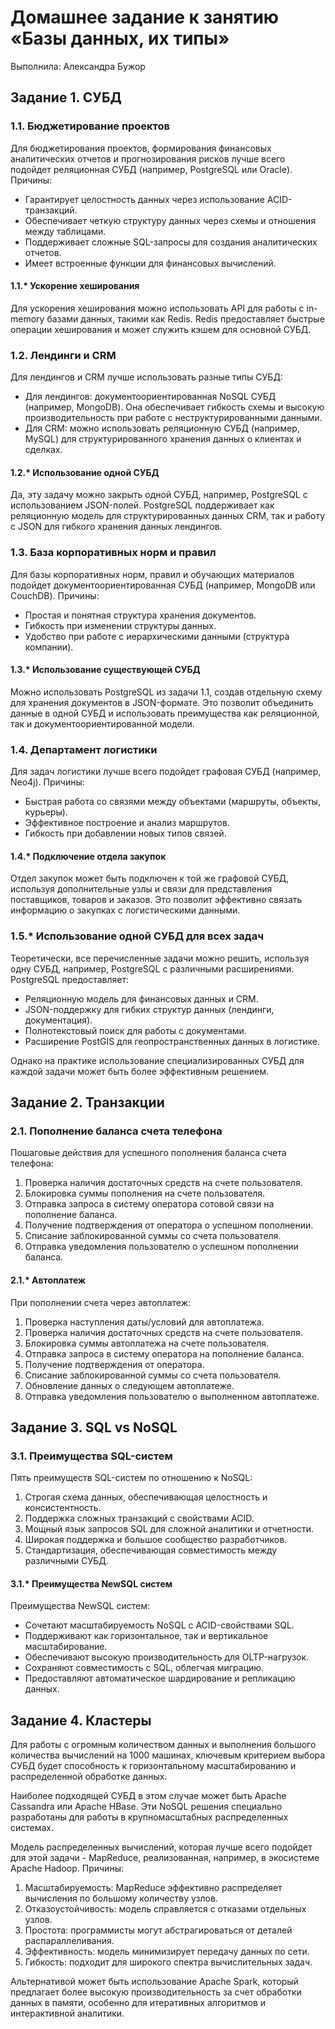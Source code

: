 # Домашнее задание к занятию «Базы данных, их типы»

Выполнила: Александра Бужор

## Задание 1. СУБД

### 1.1. Бюджетирование проектов

Для бюджетирования проектов, формирования финансовых аналитических отчетов и прогнозирования рисков лучше всего подойдет реляционная СУБД (например, PostgreSQL или Oracle). Причины:

- Гарантирует целостность данных через использование ACID-транзакций.
- Обеспечивает четкую структуру данных через схемы и отношения между таблицами.
- Поддерживает сложные SQL-запросы для создания аналитических отчетов.
- Имеет встроенные функции для финансовых вычислений.

#### 1.1.* Ускорение хеширования

Для ускорения хеширования можно использовать API для работы с in-memory базами данных, такими как Redis. Redis предоставляет быстрые операции хеширования и может служить кэшем для основной СУБД.

### 1.2. Лендинги и CRM

Для лендингов и CRM лучше использовать разные типы СУБД:

- Для лендингов: документоориентированная NoSQL СУБД (например, MongoDB). Она обеспечивает гибкость схемы и высокую производительность при работе с неструктурированными данными.
- Для CRM: можно использовать реляционную СУБД (например, MySQL) для структурированного хранения данных о клиентах и сделках.

#### 1.2.* Использование одной СУБД

Да, эту задачу можно закрыть одной СУБД, например, PostgreSQL с использованием JSON-полей. PostgreSQL поддерживает как реляционную модель для структурированных данных CRM, так и работу с JSON для гибкого хранения данных лендингов.

### 1.3. База корпоративных норм и правил

Для базы корпоративных норм, правил и обучающих материалов подойдет документоориентированная СУБД (например, MongoDB или CouchDB). Причины:

- Простая и понятная структура хранения документов.
- Гибкость при изменении структуры данных.
- Удобство при работе с иерархическими данными (структура компании).

#### 1.3.* Использование существующей СУБД

Можно использовать PostgreSQL из задачи 1.1, создав отдельную схему для хранения документов в JSON-формате. Это позволит объединить данные в одной СУБД и использовать преимущества как реляционной, так и документоориентированной модели.

### 1.4. Департамент логистики

Для задач логистики лучше всего подойдет графовая СУБД (например, Neo4j). Причины:

- Быстрая работа со связями между объектами (маршруты, объекты, курьеры).
- Эффективное построение и анализ маршрутов.
- Гибкость при добавлении новых типов связей.

#### 1.4.* Подключение отдела закупок

Отдел закупок может быть подключен к той же графовой СУБД, используя дополнительные узлы и связи для представления поставщиков, товаров и заказов. Это позволит эффективно связать информацию о закупках с логистическими данными.

### 1.5.* Использование одной СУБД для всех задач

Теоретически, все перечисленные задачи можно решить, используя одну СУБД, например, PostgreSQL с различными расширениями. PostgreSQL предоставляет:

- Реляционную модель для финансовых данных и CRM.
- JSON-поддержку для гибких структур данных (лендинги, документация).
- Полнотекстовый поиск для работы с документами.
- Расширение PostGIS для геопространственных данных в логистике.

Однако на практике использование специализированных СУБД для каждой задачи может быть более эффективным решением.

## Задание 2. Транзакции

### 2.1. Пополнение баланса счета телефона

Пошаговые действия для успешного пополнения баланса счета телефона:

1. Проверка наличия достаточных средств на счете пользователя.
2. Блокировка суммы пополнения на счете пользователя.
3. Отправка запроса в систему оператора сотовой связи на пополнение баланса.
4. Получение подтверждения от оператора о успешном пополнении.
5. Списание заблокированной суммы со счета пользователя.
6. Отправка уведомления пользователю о успешном пополнении баланса.

#### 2.1.* Автоплатеж

При пополнении счета через автоплатеж:

1. Проверка наступления даты/условий для автоплатежа.
2. Проверка наличия достаточных средств на счете пользователя.
3. Блокировка суммы автоплатежа на счете пользователя.
4. Отправка запроса в систему оператора на пополнение баланса.
5. Получение подтверждения от оператора.
6. Списание заблокированной суммы со счета пользователя.
7. Обновление данных о следующем автоплатеже.
8. Отправка уведомления пользователю о выполненном автоплатеже.

## Задание 3. SQL vs NoSQL

### 3.1. Преимущества SQL-систем

Пять преимуществ SQL-систем по отношению к NoSQL:

1. Строгая схема данных, обеспечивающая целостность и консистентность.
2. Поддержка сложных транзакций с свойствами ACID.
3. Мощный язык запросов SQL для сложной аналитики и отчетности.
4. Широкая поддержка и большое сообщество разработчиков.
5. Стандартизация, обеспечивающая совместимость между различными СУБД.

#### 3.1.* Преимущества NewSQL систем

Преимущества NewSQL систем:

- Сочетают масштабируемость NoSQL с ACID-свойствами SQL.
- Поддерживают как горизонтальное, так и вертикальное масштабирование.
- Обеспечивают высокую производительность для OLTP-нагрузок.
- Сохраняют совместимость с SQL, облегчая миграцию.
- Предоставляют автоматическое шардирование и репликацию данных.

## Задание 4. Кластеры

Для работы с огромным количеством данных и выполнения большого количества вычислений на 1000 машинах, ключевым критерием выбора СУБД будет способность к горизонтальному масштабированию и распределенной обработке данных.

Наиболее подходящей СУБД в этом случае может быть Apache Cassandra или Apache HBase. Эти NoSQL решения специально разработаны для работы в крупномасштабных распределенных системах.

Модель распределенных вычислений, которая лучше всего подойдет для этой задачи - MapReduce, реализованная, например, в экосистеме Apache Hadoop. Причины:

1. Масштабируемость: MapReduce эффективно распределяет вычисления по большому количеству узлов.
2. Отказоустойчивость: модель справляется с отказами отдельных узлов.
3. Простота: программисты могут абстрагироваться от деталей распараллеливания.
4. Эффективность: модель минимизирует передачу данных по сети.
5. Гибкость: подходит для широкого спектра вычислительных задач.

Альтернативой может быть использование Apache Spark, который предлагает более высокую производительность за счет обработки данных в памяти, особенно для итеративных алгоритмов и интерактивной аналитики.
